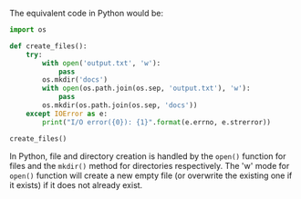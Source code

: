 The equivalent code in Python would be:

```python
import os

def create_files():
    try:
        with open('output.txt', 'w'):
            pass
        os.mkdir('docs')
        with open(os.path.join(os.sep, 'output.txt'), 'w'):
            pass
        os.mkdir(os.path.join(os.sep, 'docs'))
    except IOError as e:
        print("I/O error({0}): {1}".format(e.errno, e.strerror))

create_files()
```

In Python, file and directory creation is handled by the `open()` function for files and the `mkdir()` method for directories respectively. The 'w' mode for `open()` function will create a new empty file (or overwrite the existing one if it exists) if it does not already exist.
